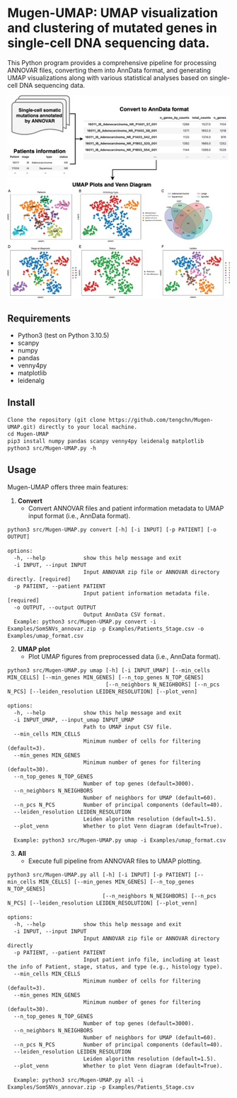 # Mugen-UMAP: UMAP visualization and clustering of mutated genes in single-cell DNA sequencing data.

This Python program provides a comprehensive pipeline for processing ANNOVAR files, converting them into AnnData format, and generating UMAP visualizations along with various statistical analyses based on single-cell DNA sequencing data.
&NewLine;

![Mugen-UMAP diagram](Mugen-UMAP.png)

## Requirements
- Python3 (test on Python 3.10.5)
- scanpy
- numpy
- pandas
- venny4py
- matplotlib
- leidenalg

## Install
```
Clone the repository (git clone https://github.com/tengchn/Mugen-UMAP.git) directly to your local machine.
cd Mugen-UMAP
pip3 install numpy pandas scanpy venny4py leidenalg matplotlib
python3 src/Mugen-UMAP.py -h
```

## Usage
Mugen-UMAP offers three main features:

1. **Convert**
   - Convert ANNOVAR files and patient information metadata to UMAP input format (i.e., AnnData format).
```
python3 src/Mugen-UMAP.py convert [-h] [-i INPUT] [-p PATIENT] [-o OUTPUT]

options:
  -h, --help            show this help message and exit
  -i INPUT, --input INPUT
                        Input ANNOVAR zip file or ANNOVAR directory directly. [required]
  -p PATIENT, --patient PATIENT
                        Input patient information metadata file. [required]
  -o OUTPUT, --output OUTPUT
                        Output AnnData CSV format.
  Example: python3 src/Mugen-UMAP.py convert -i Examples/SomSNVs_annovar.zip -p Examples/Patients_Stage.csv -o Examples/umap_format.csv
```
&NewLine;

2. **UMAP plot**
   - Plot UMAP figures from preprocessed data (i.e., AnnData format).
```
python3 src/Mugen-UMAP.py umap [-h] [-i INPUT_UMAP] [--min_cells MIN_CELLS] [--min_genes MIN_GENES] [--n_top_genes N_TOP_GENES]
                               [--n_neighbors N_NEIGHBORS] [--n_pcs N_PCS] [--leiden_resolution LEIDEN_RESOLUTION] [--plot_venn]

options:
  -h, --help            show this help message and exit
  -i INPUT_UMAP, --input_umap INPUT_UMAP
                        Path to UMAP input CSV file.
  --min_cells MIN_CELLS
                        Minimum number of cells for filtering (default=3).
  --min_genes MIN_GENES
                        Minimum number of genes for filtering (default=30).
  --n_top_genes N_TOP_GENES
                        Number of top genes (default=3000).
  --n_neighbors N_NEIGHBORS
                        Number of neighbors for UMAP (default=60).
  --n_pcs N_PCS         Number of principal components (default=40).
  --leiden_resolution LEIDEN_RESOLUTION
                        Leiden algorithm resolution (default=1.5).
  --plot_venn           Whether to plot Venn diagram (default=True).

  Example: python3 src/Mugen-UMAP.py umap -i Examples/umap_format.csv
```
&NewLine;

3. **All**
   - Execute full pipeline from ANNOVAR files to UMAP plotting.
```
python3 src/Mugen-UMAP.py all [-h] [-i INPUT] [-p PATIENT] [--min_cells MIN_CELLS] [--min_genes MIN_GENES] [--n_top_genes N_TOP_GENES]
                              [--n_neighbors N_NEIGHBORS] [--n_pcs N_PCS] [--leiden_resolution LEIDEN_RESOLUTION] [--plot_venn]

options:
  -h, --help            show this help message and exit
  -i INPUT, --input INPUT
                        Input ANNOVAR zip file or ANNOVAR directory directly
  -p PATIENT, --patient PATIENT
                        Input patient info file, including at least the info of Patient, stage, status, and type (e.g., histology type).
  --min_cells MIN_CELLS
                        Minimum number of cells for filtering (default=3).
  --min_genes MIN_GENES
                        Minimum number of genes for filtering (default=30).
  --n_top_genes N_TOP_GENES
                        Number of top genes (default=3000).
  --n_neighbors N_NEIGHBORS
                        Number of neighbors for UMAP (default=60).
  --n_pcs N_PCS         Number of principal components (default=40).
  --leiden_resolution LEIDEN_RESOLUTION
                        Leiden algorithm resolution (default=1.5).
  --plot_venn           Whether to plot Venn diagram (default=True).

  Example: python3 src/Mugen-UMAP.py all -i Examples/SomSNVs_annovar.zip -p Examples/Patients_Stage.csv
```
